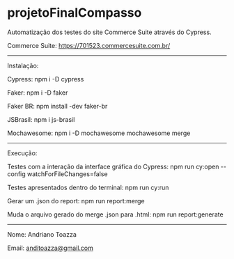 # projetoFinalCompasso

Automatização dos testes do site Commerce Suite através do Cypress.

Commerce Suite: https://701523.commercesuite.com.br/

--------------------------------------------------------------------------------------------------------------

Instalação:

Cypress: npm i -D cypress 

Faker: npm i -D faker

Faker BR: npm install -dev faker-br

JSBrasil: npm i js-brasil

Mochawesome: npm i -D mochawesome mochawesome merge

--------------------------------------------------------------------------------------------------------------

Execução:

Testes com a interação da interface gráfica do Cypress: npm run cy:open --config watchForFileChanges=false 

Testes apresentados dentro do terminal: npm run cy:run

Gerar um .json do report: npm run report:merge

Muda o arquivo gerado do merge .json para .html: npm run report:generate

--------------------------------------------------------------------------------------------------------------

Nome: Andriano Toazza

Email: anditoazza@gmail.com